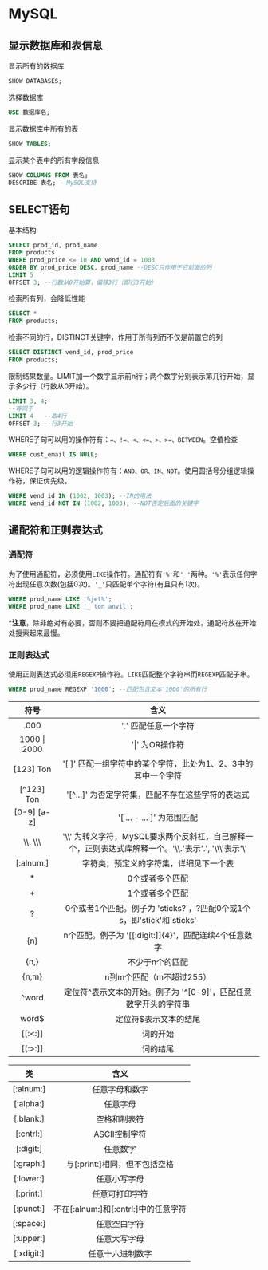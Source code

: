 # MySQL

## 显示数据库和表信息
显示所有的数据库
```SQL
SHOW DATABASES;
```
选择数据库
```SQL
USE 数据库名; 
```
显示数据库中所有的表
```SQL
SHOW TABLES;
```
显示某个表中的所有字段信息
```SQL
SHOW COLUMNS FROM 表名;
DESCRIBE 表名; --MySQL支持
```

## SELECT语句
基本结构
```SQL
SELECT prod_id, prod_name
FROM products
WHERE prod_price <= 10 AND vend_id = 1003
ORDER BY prod_price DESC, prod_name --DESC只作用于它前面的列
LIMIT 5
OFFSET 3; --行数从0开始算，偏移3行（即行3开始）
```
检索所有列，会降低性能
```SQL
SELECT *
FROM products;
```
检索不同的行，DISTINCT关键字，作用于所有列而不仅是前置它的列
```SQL
SELECT DISTINCT vend_id, prod_price
FROM products;
```
限制结果数量。LIMIT加一个数字显示前n行；两个数字分别表示第几行开始，显示多少行（行数从0开始）。
```SQL
LIMIT 3, 4;
--等同于
LIMIT 4   --取4行
OFFSET 3; --行3开始
```
WHERE子句可以用的操作符有：`=、!=、<、<=、>、>=、BETWEEN`。空值检查
```SQL
WHERE cust_email IS NULL;
```
WHERE子句可以用的逻辑操作符有：`AND、OR、IN、NOT`。使用圆括号分组逻辑操作符，保证优先级。
```SQL
WHERE vend_id IN (1002, 1003); --IN的用法
WHERE vend_id NOT IN (1002, 1003); --NOT否定后面的关键字
```

## 通配符和正则表达式
### 通配符
为了使用通配符，必须使用`LIKE`操作符。通配符有`'%'`和`'_'`两种。`'%'`表示任何字符出现任意次数(包括0次)。`'_'`只匹配单个字符(有且只有1次)。
```SQL
WHERE prod_name LIKE '%jet%';
WHERE prod_name LIKE '_ ton anvil';
```
***注意**，除非绝对有必要，否则不要把通配符用在模式的开始处，通配符放在开始处搜索起来最慢。

### 正则表达式
使用正则表达式必须用`REGEXP`操作符。`LIKE`匹配整个字符串而`REGEXP`匹配子串。
```SQL
WHERE prod_name REGEXP '1000'; --匹配包含文本'1000'的所有行
```

符号  | 含义
:---: | :---:
.000 | '.' 匹配任意一个字符
1000 \| 2000 | '\|' 为OR操作符
[123] Ton | '[ ]' 匹配一组字符中的某个字符，此处为1、2、3中的其中一个字符
[^123] Ton | '[^...]' 为否定字符集，匹配不存在这些字符的表达式
[0-9] [a-z] | '[ ... - ... ]' 为范围匹配
\\\\. \\\\\\ | '\\\\' 为转义字符，MySQL要求两个反斜杠，自己解释一个，正则表达式库解释一个。'\\\\.'表示'.', '\\\\\\'表示'\\'
[:alnum:] | 字符类，预定义的字符集，详细见下一个表
\* | 0个或者多个匹配
\+ | 1个或者多个匹配
? | 0个或者1个匹配。例子为 'sticks?'，?匹配0个或1个s，即'stick'和'sticks'
{n} | n个匹配。例子为 '[[:digit:]]{4}'，匹配连续4个任意数字
{n,} | 不少于n个的匹配
{n,m} | n到m个匹配（m不超过255）
^word | 定位符^表示文本的开始。例子为 '^[0-9]'，匹配任意数字开头的字符串
word$ | 定位符$表示文本的结尾
[[:<:]] | 词的开始
[[:>:]] | 词的结尾

类   | 含义
:--: | :--:
[:alnum:] | 任意字母和数字
[:alpha:] | 任意字母
[:blank:] | 空格和制表符
[:cntrl:] | ASCII控制字符
[:digit:] | 任意数字
[:graph:] | 与[:print:]相同，但不包括空格
[:lower:] | 任意小写字母
[:print:] | 任意可打印字符
[:punct:] | 不在[:alnum:]和[:cntrl:]中的任意字符
[:space:] | 任意空白字符
[:upper:] | 任意大写字母
[:xdigit:] | 任意十六进制数字



```SQL

```